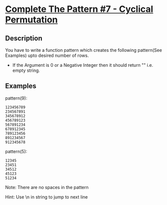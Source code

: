 # [Complete The Pattern #7 - Cyclical Permutation](http://www.codewars.com/kata/557592fcdfc2220bed000042)
## Description
You have to write a function pattern which creates the following pattern(See Examples) upto desired number of rows.

* If the Argument is 0 or a Negative Integer then it should return "" i.e. empty string.

## Examples
pattern(9):
```
123456789
234567891
345678912
456789123
567891234
678912345
789123456
891234567
912345678
```

pattern(5):
```
12345
23451
34512
45123
51234
```
Note: There are no spaces in the pattern    

Hint: Use \n in string to jump to next line
